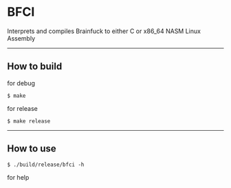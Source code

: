 # BFCI
Interprets and compiles Brainfuck to either C or x86_64 NASM Linux Assembly

---

## How to build
for debug
```
$ make
```
for release
```
$ make release
```

---

## How to use
```
$ ./build/release/bfci -h
```
for help
